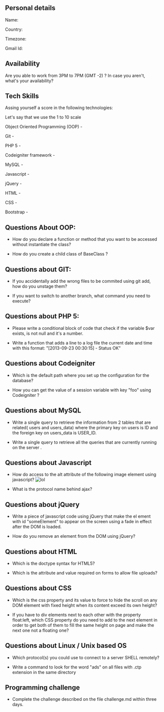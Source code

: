 ## Personal details

Name: 

Country: 

Timezone: 

Gmail Id: 

## Availability

Are you able to work from 3PM to 7PM (GMT -2) ? In case you aren't, what's your availability?

## Tech Skills

Assing yourself a score in the following technologies:
 
Let's say that we use the 1 to 10 scale

Object Oriented Programming (OOP) -

Git -

PHP 5 - 

Codeigniter framework - 

MySQL - 

Javascript - 

jQuery - 

HTML - 

CSS - 

Bootstrap - 

## Questions About OOP:

- How do you declare a function or method that you want to be accessed without instantiate the class?


- How do you create a child class of BaseClass ?

 
## Questions about GIT:

- If you accidentally add the wrong files to be commited using git add, how do you unstage them?


- If you want to switch to another branch, what command you need to execute?


## Questions about PHP 5:

- Please write a conditional block of code that check if the variable $var exists, is not null and it's a number.


- Write a function that adds a line to a log file the current date and time with this format: "[2013-09-23 00:30:15] - Status OK"


## Questions about Codeigniter

- Which is the default path where you set up the configuration for the database?


- How you can get the value of a session variable with key "foo" using Codeigniter ?


## Questions about MySQL

- Write a single query to retrieve the information from 2 tables that are related( users and users_data) where the primary key on users is ID and the foreign key on users_data is USER_ID.


- Write a single query to retrieve all the queries that are currently running on the server .

## Questions about Javascript

- How do access to the alt attribute of the following image element using javascript? <img src='http://example.com/image.jpg' id='some_img' alt='lol' />


- What is the protocol name behind ajax?


## Questions about jQuery

- Write a piece of javascript code using jQuery that make the el ement with id "someElement" to appear on the screen using a fade in effect after the DOM is loaded.


- How do you remove an element from the DOM using jQuery?

 
## Questions about HTML

- Which is the doctype syntax for HTML5?


- Which is the attribute and value required on forms to allow file uploads?


## Questions about CSS

- Which is the css property and its value to force to hide the scroll on any DOM element with fixed height when its content exceed its own height?


- If you have to div elements next to each other with the property float:left, which CSS property do you need to add to the next element in order to get both of them to fill the same height on page and make the next one not a floating one?


## Questions about Linux / Unix based OS

- Which protocol(s) you could use to connect to a server SHELL remotely?


- Write a command to look for the word "ads" on all files with .ctp extension in the same directory

## Programming challenge

- Complete the challenge described on the file challenge.md within three days. 

